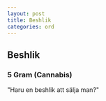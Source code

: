 ```yaml
---
layout: post
title: Beshlik
categories: ord
---
```


## Beshlik

### 5 Gram (Cannabis)

"Haru en beshlik att sälja man?"
